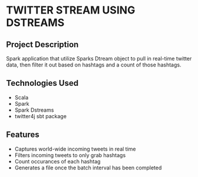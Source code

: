 # TWITTER STREAM USING DSTREAMS #

## Project Description ##
Spark application that utilize Sparks Dtream object to pull in real-time twitter data, then filter it out based on hashtags and a count of those hashtags.

## Technologies Used ##
- Scala
- Spark
- Spark Dstreams
- twitter4j sbt package

## Features ##
- Captures world-wide incoming tweets in real time
- Filters incoming tweets to only grab hashtags
- Count occurances of each hashtag
- Generates a file once the batch interval has been completed